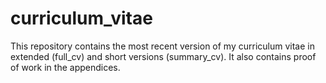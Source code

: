 # curriculum_vitae
This repository contains the most recent version of my curriculum vitae in extended (full_cv) and short versions (summary_cv). It also contains proof of work in the appendices.
